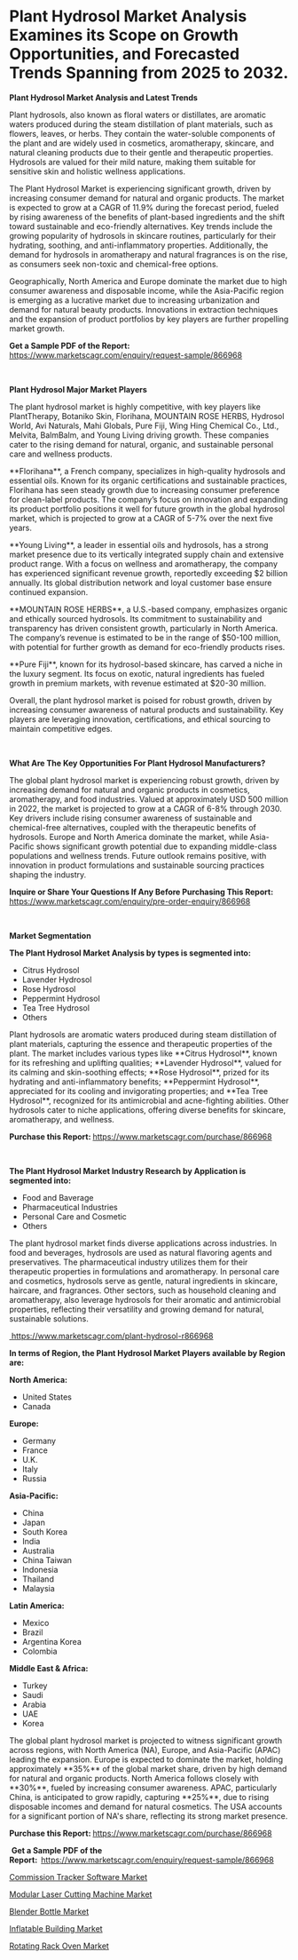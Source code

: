 <p><h1>Plant Hydrosol Market Analysis Examines its Scope on Growth Opportunities, and Forecasted Trends Spanning from 2025 to 2032.</h1></p><p><strong>Plant Hydrosol Market Analysis and Latest Trends</strong></p>
<p><p>Plant hydrosols, also known as floral waters or distillates, are aromatic waters produced during the steam distillation of plant materials, such as flowers, leaves, or herbs. They contain the water-soluble components of the plant and are widely used in cosmetics, aromatherapy, skincare, and natural cleaning products due to their gentle and therapeutic properties. Hydrosols are valued for their mild nature, making them suitable for sensitive skin and holistic wellness applications.</p><p>The Plant Hydrosol Market is experiencing significant growth, driven by increasing consumer demand for natural and organic products. The market is expected to grow at a CAGR of 11.9% during the forecast period, fueled by rising awareness of the benefits of plant-based ingredients and the shift toward sustainable and eco-friendly alternatives. Key trends include the growing popularity of hydrosols in skincare routines, particularly for their hydrating, soothing, and anti-inflammatory properties. Additionally, the demand for hydrosols in aromatherapy and natural fragrances is on the rise, as consumers seek non-toxic and chemical-free options.</p><p>Geographically, North America and Europe dominate the market due to high consumer awareness and disposable income, while the Asia-Pacific region is emerging as a lucrative market due to increasing urbanization and demand for natural beauty products. Innovations in extraction techniques and the expansion of product portfolios by key players are further propelling market growth.</p></p>
<p><strong>Get a Sample PDF of the Report:&nbsp;</strong> <a href="https://www.marketscagr.com/enquiry/request-sample/866968?utm_campaign=1944&utm_medium=2&utm_source=Github&utm_content=ia&utm_term=29012025&utm_id=plant-hydrosol">https://www.marketscagr.com/enquiry/request-sample/866968</a></p>
<p>&nbsp;</p>
<p><strong>Plant Hydrosol Major Market Players</strong></p>
<p><p>The plant hydrosol market is highly competitive, with key players like PlantTherapy, Botaniko Skin, Florihana, MOUNTAIN ROSE HERBS, Hydrosol World, Avi Naturals, Mahi Globals, Pure Fiji, Wing Hing Chemical Co., Ltd., Melvita, BalmBalm, and Young Living driving growth. These companies cater to the rising demand for natural, organic, and sustainable personal care and wellness products.</p><p>**Florihana**, a French company, specializes in high-quality hydrosols and essential oils. Known for its organic certifications and sustainable practices, Florihana has seen steady growth due to increasing consumer preference for clean-label products. The company’s focus on innovation and expanding its product portfolio positions it well for future growth in the global hydrosol market, which is projected to grow at a CAGR of 5-7% over the next five years.</p><p>**Young Living**, a leader in essential oils and hydrosols, has a strong market presence due to its vertically integrated supply chain and extensive product range. With a focus on wellness and aromatherapy, the company has experienced significant revenue growth, reportedly exceeding $2 billion annually. Its global distribution network and loyal customer base ensure continued expansion.</p><p>**MOUNTAIN ROSE HERBS**, a U.S.-based company, emphasizes organic and ethically sourced hydrosols. Its commitment to sustainability and transparency has driven consistent growth, particularly in North America. The company’s revenue is estimated to be in the range of $50-100 million, with potential for further growth as demand for eco-friendly products rises.</p><p>**Pure Fiji**, known for its hydrosol-based skincare, has carved a niche in the luxury segment. Its focus on exotic, natural ingredients has fueled growth in premium markets, with revenue estimated at $20-30 million.</p><p>Overall, the plant hydrosol market is poised for robust growth, driven by increasing consumer awareness of natural products and sustainability. Key players are leveraging innovation, certifications, and ethical sourcing to maintain competitive edges.</p></p>
<p>&nbsp;</p>
<p><strong>What Are The Key Opportunities For Plant Hydrosol Manufacturers?</strong></p>
<p><p>The global plant hydrosol market is experiencing robust growth, driven by increasing demand for natural and organic products in cosmetics, aromatherapy, and food industries. Valued at approximately USD 500 million in 2022, the market is projected to grow at a CAGR of 6-8% through 2030. Key drivers include rising consumer awareness of sustainable and chemical-free alternatives, coupled with the therapeutic benefits of hydrosols. Europe and North America dominate the market, while Asia-Pacific shows significant growth potential due to expanding middle-class populations and wellness trends. Future outlook remains positive, with innovation in product formulations and sustainable sourcing practices shaping the industry.</p></p>
<p><strong>Inquire or Share Your Questions If Any Before Purchasing This Report:</strong> <a href="https://www.marketscagr.com/enquiry/pre-order-enquiry/866968?utm_campaign=1944&utm_medium=2&utm_source=Github&utm_content=ia&utm_term=29012025&utm_id=plant-hydrosol">https://www.marketscagr.com/enquiry/pre-order-enquiry/866968</a></p>
<p>&nbsp;</p>
<p><strong>Market Segmentation</strong></p>
<p><strong>The Plant Hydrosol Market Analysis by types is segmented into:</strong></p>
<p><ul><li>Citrus Hydrosol</li><li>Lavender Hydrosol</li><li>Rose Hydrosol</li><li>Peppermint Hydrosol</li><li>Tea Tree Hydrosol</li><li>Others</li></ul></p>
<p><p>Plant hydrosols are aromatic waters produced during steam distillation of plant materials, capturing the essence and therapeutic properties of the plant. The market includes various types like **Citrus Hydrosol**, known for its refreshing and uplifting qualities; **Lavender Hydrosol**, valued for its calming and skin-soothing effects; **Rose Hydrosol**, prized for its hydrating and anti-inflammatory benefits; **Peppermint Hydrosol**, appreciated for its cooling and invigorating properties; and **Tea Tree Hydrosol**, recognized for its antimicrobial and acne-fighting abilities. Other hydrosols cater to niche applications, offering diverse benefits for skincare, aromatherapy, and wellness.</p></p>
<p><strong>Purchase this Report:&nbsp;</strong><a href="https://www.marketscagr.com/purchase/866968?utm_campaign=1944&utm_medium=2&utm_source=Github&utm_content=ia&utm_term=29012025&utm_id=plant-hydrosol">https://www.marketscagr.com/purchase/866968</a></p>
<p>&nbsp;</p>
<p><strong>The Plant Hydrosol Market Industry Research by Application is segmented into:</strong></p>
<p><ul><li>Food and Baverage</li><li>Pharmaceutical Industries</li><li>Personal Care and Cosmetic</li><li>Others</li></ul></p>
<p><p>The plant hydrosol market finds diverse applications across industries. In food and beverages, hydrosols are used as natural flavoring agents and preservatives. The pharmaceutical industry utilizes them for their therapeutic properties in formulations and aromatherapy. In personal care and cosmetics, hydrosols serve as gentle, natural ingredients in skincare, haircare, and fragrances. Other sectors, such as household cleaning and aromatherapy, also leverage hydrosols for their aromatic and antimicrobial properties, reflecting their versatility and growing demand for natural, sustainable solutions.</p></p>
<p><a href="https://www.marketscagr.com/plant-hydrosol-r866968?utm_campaign=1944&utm_medium=2&utm_source=Github&utm_content=ia&utm_term=29012025&utm_id=plant-hydrosol">&nbsp;https://www.marketscagr.com/plant-hydrosol-r866968</a></p>
<p><strong>In terms of Region, the Plant Hydrosol Market Players available by Region are:</strong></p>
<p>
    <p> <strong> North America: </strong>
        <ul>
            <li>United States</li>
            <li>Canada</li>
        </ul>
        </p> 
    <p> <strong> Europe: </strong>
        <ul>
            <li>Germany</li>
            <li>France</li>
            <li>U.K.</li>
            <li>Italy</li>
            <li>Russia</li>
        </ul>
        </p> 
    <p> <strong> Asia-Pacific: </strong>
        <ul>
            <li>China</li>
            <li>Japan</li>
            <li>South Korea</li>
            <li>India</li>
            <li>Australia</li>
            <li>China Taiwan</li>
            <li>Indonesia</li>
            <li>Thailand</li>
            <li>Malaysia</li>
        </ul>
        </p> 
    <p> <strong> Latin America: </strong>
        <ul>
            <li>Mexico</li>
            <li>Brazil</li>
            <li>Argentina Korea</li>
            <li>Colombia</li>
        </ul>
        </p> 
    <p> <strong> Middle East & Africa: </strong>
        <ul>
            <li>Turkey</li>
            <li>Saudi</li>
            <li>Arabia</li>
            <li>UAE</li>
            <li>Korea</li>
        </ul>
    </p>
    </p>
<p><p>The global plant hydrosol market is projected to witness significant growth across regions, with North America (NA), Europe, and Asia-Pacific (APAC) leading the expansion. Europe is expected to dominate the market, holding approximately **35%** of the global market share, driven by high demand for natural and organic products. North America follows closely with **30%**, fueled by increasing consumer awareness. APAC, particularly China, is anticipated to grow rapidly, capturing **25%**, due to rising disposable incomes and demand for natural cosmetics. The USA accounts for a significant portion of NA's share, reflecting its strong market presence.</p></p>
<p><strong>Purchase this Report: </strong><a href="https://www.marketscagr.com/purchase/866968?utm_campaign=1944&utm_medium=2&utm_source=Github&utm_content=ia&utm_term=29012025&utm_id=plant-hydrosol">https://www.marketscagr.com/purchase/866968</a></p>
<p>&nbsp;<strong>Get a Sample PDF of the Report:&nbsp;&nbsp;</strong><a href="https://www.marketscagr.com/enquiry/request-sample/866968?utm_campaign=1944&utm_medium=2&utm_source=Github&utm_content=ia&utm_term=29012025&utm_id=plant-hydrosol">https://www.marketscagr.com/enquiry/request-sample/866968</a></p>
<p><strong></strong></p>
<p><p><a href="https://www.linkedin.com/pulse/growth-projections-commission-tracker-software-market-comprehensive-rlm8f?utm_campaign=1944&utm_medium=2&utm_source=Github&utm_content=ia&utm_term=29012025&utm_id=plant-hydrosol">Commission Tracker Software Market</a></p><p><a href="https://www.linkedin.com/pulse/insightful-modular-laser-cutting-machine-market-report-swot-sbjof?utm_campaign=1944&utm_medium=2&utm_source=Github&utm_content=ia&utm_term=29012025&utm_id=plant-hydrosol">Modular Laser Cutting Machine Market</a></p><p><a href="https://www.linkedin.com/pulse/global-blender-bottle-market-study-2025-2032-overview-top-tenhf?utm_campaign=1944&utm_medium=2&utm_source=Github&utm_content=ia&utm_term=29012025&utm_id=plant-hydrosol">Blender Bottle Market</a></p><p><a href="https://www.linkedin.com/pulse/north-americas-inflatable-building-market-size-share-1eimc?utm_campaign=1944&utm_medium=2&utm_source=Github&utm_content=ia&utm_term=29012025&utm_id=plant-hydrosol">Inflatable Building Market</a></p><p><a href="https://www.linkedin.com/pulse/amacro-overview-forecast-cagr-6-rotating-rack-oven-wstsc?utm_campaign=1944&utm_medium=2&utm_source=Github&utm_content=ia&utm_term=29012025&utm_id=plant-hydrosol">Rotating Rack Oven Market</a></p></p>